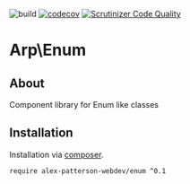 ![build](https://github.com/alex-patterson-webdev/enum/actions/workflows/workflow.yml/badge.svg)
[![codecov](https://codecov.io/gh/alex-patterson-webdev/enum/branch/master/graph/badge.svg)](https://codecov.io/gh/alex-patterson-webdev/enum)
[![Scrutinizer Code Quality](https://scrutinizer-ci.com/g/alex-patterson-webdev/enum/badges/quality-score.png?b=master)](https://scrutinizer-ci.com/g/alex-patterson-webdev/enum/?branch=master)

# Arp\Enum

## About

Component library for Enum like classes

## Installation

Installation via [composer](https://getcomposer.org).

    require alex-patterson-webdev/enum ^0.1

    
